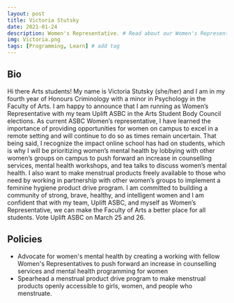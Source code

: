 ```yaml
---
layout: post
title: Victoria Stutsky
date: 2021-01-24
description: Women's Representative. # Read about our Women's Representative and her policies
img: Victoria.png 
tags: [Programming, Learn] # add tag
---
```

## Bio
Hi there Arts students! My name is Victoria Stutsky (she/her) and I am in my fourth year of Honours Criminology with a minor in Psychology in the Faculty of Arts. I am happy to announce that I am running as Women’s Representative with my team Uplift ASBC in the Arts Student Body Council elections. 
As current ASBC Women’s representative, I have learned the importance of providing opportunities for women on campus to excel in a remote setting and will continue to do so as times remain uncertain. That being said, I recognize the impact online school has had on students, which is why I will be prioritizing women’s mental health by lobbying with other women’s groups on campus to push forward an increase in counselling services, mental health workshops, and tea talks to discuss women’s mental health. I also want to make menstrual products freely available to those who need by working in partnership with other women’s groups to implement a feminine hygiene product drive program. 
I am committed to building a community of strong, brave, healthy, and intelligent women and I am confident that with my team, Uplift ASBC, and myself as Women’s Representative, we can make the Faculty of Arts a better place for all students. Vote Uplift ASBC on March 25 and 26.

## Policies
- Advocate for women's mental health by creating a working with fellow Women's Representatives to push forward an increase in counselling services and mental health programming for women
- Spearhead a menstrual product drive program to make menstrual products openly accessible to girls, women, and people who menstruate.

